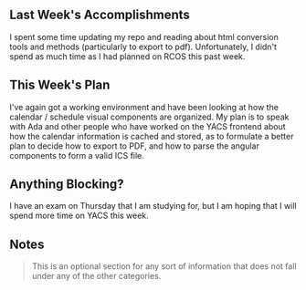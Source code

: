 ## Last Week's Accomplishments

I spent some time updating my repo and reading about html conversion tools and methods (particularly to export to pdf).  Unfortunately, I didn't spend as much time as I had
planned on RCOS this past week.
## This Week's Plan

I've again got a working environment and have been looking at how the calendar / schedule visual components are organized.  My plan is to speak with Ada and other people who have
worked on the YACS frontend about how the calendar information is cached and stored, as to formulate a better plan to decide how to export to PDF, and how to parse the angular
components to form a valid ICS file.
## Anything Blocking?

I have an exam on Thursday that I am studying for, but I am hoping that I will spend more time on YACS this week.
## Notes

> This is an optional section for any sort of information that does not fall under any of the other categories.

